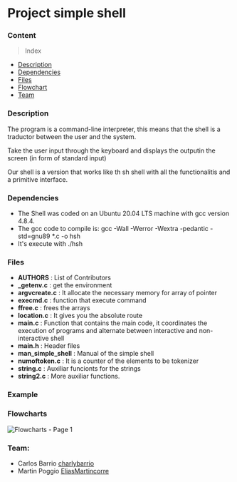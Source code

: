 # Project simple shell

### Content

> Index

- [Description](#Description)
- [Dependencies](#Dependencies)
- [Files](#Files)
- [Flowchart](#Flowchart)
- [Team](#Team)

### Description

The program is a command-line interpreter, this means that the shell is a traductor between the user and the system. 

Take the user input through the keyboard and displays the outputin the screen (in form of standard input)

Our shell is a version that works like th sh shell with all the functionalitis and a primitive interface.

### Dependencies

- The Shell was coded on an Ubuntu 20.04 LTS machine with gcc version 4.8.4.
- The gcc code to compile is: gcc -Wall -Werror -Wextra -pedantic -std=gnu89 *.c -o hsh
- It's execute with ./hsh

### Files 
- **AUTHORS** : List of Contributors
- **_getenv.c** : get the environment
- **argvcreate.c** : It allocate the necessary memory for array of pointer
- **execmd.c** : function that execute command
- **ffree.c** : frees the arrays
- **location.c** : It gives you the absolute route
- **main.c** :  Function that contains the main code, it coordinates the execution of programs and alternate between interactive and non-interactive shell
- **main.h** : Header files
- **man_simple_shell** : Manual of the simple shell
- **numoftoken.c** : It is a counter of the elements to be tokenizer
- **string.c** : Auxiliar funcionts for the strings
- **string2.c** : More auxiliar functions.

### Example


### Flowcharts

![Flowcharts - Page 1](https://user-images.githubusercontent.com/113919382/206513016-c0f65765-d3c7-4a89-a783-5b7ae431878d.png)

### Team:

* Carlos Barrio [charlybarrio](https://github.com/charlybarrio)
* Martin Poggio [EliasMartincorre](https://github.com/EliasMartincorre)

